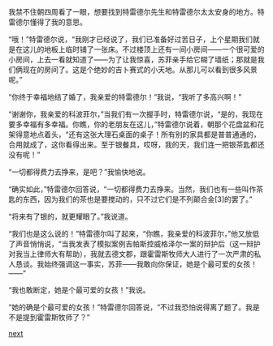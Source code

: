 
我禁不住朝四周看了一眼，想要找到特雷德尔先生和特雷德尔太太安身的地方。特雷德尔懂得了我的意思。

“哦！”特雷德尔说，“我刚才已经说了，我们已准备好过苦日子，上个星期我们就是在这儿的地板上临时铺了一张床。不过楼顶上还有一间小房间——一个很可爱的小房间，上去一看就知道了——为了让我惊喜，苏菲亲手给它糊了墙纸；那就是我们俩现在的房间了。这是个绝妙的吉卜赛式的小天地。从那儿可以看到很多风景呢。”

“你终于幸福地结了婚了，我亲爱的特雷德尔！”我说，“我听了多高兴啊！”

“谢谢你，我亲爱的科波菲尔，”当我们有一次握手时，特雷德尔说，“是的，我现在要多幸福有多幸福。你瞧，你的老朋友在这儿，”特雷德尔说着，朝那个花盘盆和花架得意地点着头，“还有这张大理石桌面的桌子！所有别的家具都是普普通通的，合用就成了，这你看得出来。至于银餐具，哎呀，我的天，我们连一把银茶匙都还没有呢！”

“一切都得费力去挣来，是吧？”我愉快地说。

“确实如此，”特雷德尔回答说，“一切都得费力去挣来。当然，我们也有一些叫作茶匙的东西，因为我们的茶也是要搅动的，只不过它们是不列颠合金[3]的罢了。”

“将来有了银的，就更耀眼了。”我说道。

“我们也是这么说的！”特雷德尔叫了起来，“你瞧，我亲爱的科波菲尔，”他又放低了声音悄悄说，“当我发表了模拟案例吉帕斯控威格泽尔一案的辩护后（这一辩护对我当上律师大有帮助），我就去德文郡，跟霍雷斯牧师大人进行了一次严肃的私人恳谈。我始终强调这一事实，苏菲——我敢向你保证，她是个最可爱的女孩！——”

“我也敢断定，她是个最可爱的女孩！”我说。

“她的确是个最可爱的女孩！”特雷德尔回答说，“不过我恐怕说得离了题了。我是不是提到霍雷斯牧师了？”

[next](page730)